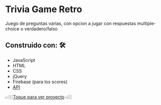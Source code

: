 # Trivia Game Retro

Juego de preguntas varias, con opcion a jugar con respuestas multiple-choice o verdadero/falso

## Construido con: 🛠️

* JavaScript
* HTML
* CSS
* jQuery
* Firebase (para los scores)
* [API](https://opentdb.com/api_config.php)

👉🏼[Toque para ver proyecto](https://franrappazzini.github.io/trivia_game/)👈🏼
